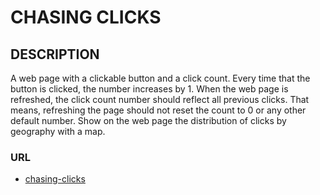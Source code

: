 # CHASING CLICKS

## DESCRIPTION
A web page with a clickable button and a click count. Every time that the button is clicked, the number increases by 1. When the web page is refreshed, the click count number should reflect all previous clicks. That means, refreshing the page should not reset the count to 0 or any other default number. Show on the web page the distribution of clicks by geography with a map.

### URL
* [chasing-clicks](https://chasing-clicks.vercel.app)
